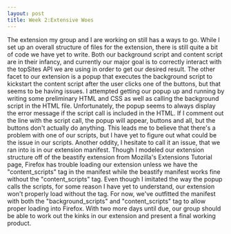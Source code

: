 ```yaml
---
layout: post
title: Week 2:Extensive Woes
---
```


The extension my group and I are working on still has a ways to go. While I set up an overall structure of files for the extension, there is still quite a bit of code we have yet to write. Both our background script and content script are in their infancy, and currently our major goal is to correctly interact with the topSites API we are using in order to get our desired result. The other facet to our extension is a popup that executes the background script to kickstart the content script after the user clicks one of the buttons, but that seems to be having issues. I attempted getting our popup up and running by writing some preliminary HTML and CSS as well as calling the background script in the HTML file. Unfortunately, the popup seems to always display the error message if the script call is included in the HTML. If I comment out the line with the script call, the popup will appear, buttons and all, but the buttons don't actually do anything. This leads me to believe that there's a problem with one of our scripts, but I have yet to figure out what could be the issue in our scripts. Another oddity, I hesitate to call it an issue, that we ran into is in our extension manifest. Though I modeled our extension structure off of the beastify extension from Mozilla's Extensions Tutorial page, Firefox has trouble loading our extension unless we have the "content_scripts" tag in the manifest while the beastify manifest works fine without the "content_scripts" tag. Even though I imitated the way the popup calls the scripts, for some reason I have yet to understand, our extension won't properly load without the tag. For now, we've outfitted the manifest with both the "background_scripts" and "content_scripts" tag to allow proper loading into Firefox. With two more days until due, our group should be able to work out the kinks in our extension and present a final working product.




